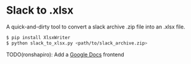 # Slack to .xlsx

A quick-and-dirty tool to convert a slack archive .zip file into an .xlsx file.

```sh
$ pip install XlsxWriter
$ python slack_to_xlsx.py <path/to/slack_archive.zip>
```

TODO(ronshapiro): Add a [Google Docs](https://developers.google.com/sheets/api/quickstart/python) frontend